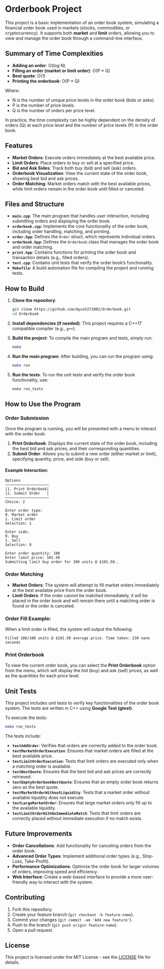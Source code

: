 # Orderbook Project

This project is a basic implementation of an order book system, simulating a financial order book used in markets (stocks, commodities, or cryptocurrency). It supports both **market** and **limit** orders, allowing you to view and manage the order book through a command-line interface.

## Summary of Time Complexities
- **Adding an order**: O(log N)
- **Filling an order (market or limit order)**: O(P * Q)
- **Best quote**: O(1)
- **Printing the orderbook**: O(P * Q)

Where:
- N is the number of unique price levels in the order book (bids or asks).
- P is the number of price levels.
- Q is the number of orders per price level. 

In practice, the time complexity can be highly dependent on the density of orders (Q) at each price level and the number of price levels (P) in the order book.

## Features

- **Market Orders**: Execute orders immediately at the best available price.
- **Limit Orders**: Place orders to buy or sell at a specified price.
- **Bid and Ask Sides**: Track both buy (bid) and sell (ask) orders.
- **Orderbook Visualization**: View the current state of the order book, showing best bid and ask prices.
- **Order Matching**: Market orders match with the best available prices, while limit orders remain in the order book until filled or canceled.

## Files and Structure

- **`main.cpp`**: The main program that handles user interaction, including submitting orders and displaying the order book.
- **`orderbook.cpp`**: Implements the core functionality of the order book, including order handling, matching, and printing.
- **`order.hpp`**: Defines the `Order` struct, which represents individual orders.
- **`orderbook.hpp`**: Defines the `Orderbook` class that manages the order book and order matching.
- **`print.hpp`**: Contains functions for printing the order book and transaction details (e.g., filled orders).
- **`test.cpp`**: Contains unit tests that verify the order book’s functionality.
- **`Makefile`**: A build automation file for compiling the project and running tests.

## How to Build

1. **Clone the repository**:

   ```bash
   git clone https://github.com/Ayush272002/Orderbook.git
   cd Orderbook
   ```

2. **Install dependencies (if needed)**:
   This project requires a C++17 compatible compiler (e.g., `g++`).

3. **Build the project**:
   To compile the main program and tests, simply run:

   ```bash
   make
   ```

4. **Run the main program**:
   After building, you can run the program using:

   ```bash
   make run
   ```

5. **Run the tests**:
   To run the unit tests and verify the order book functionality, use:
   ```bash
   make run_tests
   ```

## How to Use the Program

### Order Submission

Once the program is running, you will be presented with a menu to interact with the order book:

1. **Print Orderbook**: Displays the current state of the order book, including the best bid and ask prices, and their corresponding quantities.
2. **Submit Order**: Allows you to submit a new order (either market or limit), specifying quantity, price, and side (buy or sell).

#### Example Interaction:

```plaintext
Options
————————————————————
|1. Print Orderbook|
|2. Submit Order   |
————————————————————
Choice: 2

Enter order type:
0. Market order
1. Limit order
Selection: 1

Enter side:
0. Buy
1. Sell
Selection: 0

Enter order quantity: 100
Enter limit price: 101.50
Submitting limit buy order for 100 units @ $101.50..
```

### Order Matching

- **Market Orders**: The system will attempt to fill market orders immediately at the best available price from the order book.
- **Limit Orders**: If the order cannot be matched immediately, it will be placed in the order book and will remain there until a matching order is found or the order is canceled.

### Order Fill Example:

When a limit order is filled, the system will output the following:

```plaintext
Filled 100/100 units @ $101.50 average price. Time taken: 230 nano seconds
```

### Print Orderbook

To view the current order book, you can select the **Print Orderbook** option from the menu, which will display the bid (buy) and ask (sell) prices, as well as the quantities for each price level.

## Unit Tests

This project includes unit tests to verify key functionalities of the order book system. The tests are written in C++ using **Google Test (gtest)**.

To execute the tests:

```bash
make run_tests
```

The tests include:

- **`testAddOrder`**: Verifies that orders are correctly added to the order book.
- **`testMarketOrderExecution`**: Ensures that market orders are filled at the best available price.
- **`testLimitOrderExecution`**: Tests that limit orders are executed only when a matching order is available.
- **`testBestQuote`**: Ensures that the best bid and ask prices are correctly retrieved.
- **`testEmptyOrderbookBestQuote`**: Ensures that an empty order book returns zero as the best quote.
- **`testMarketOrderWithoutLiquidity`**: Tests that a market order without available liquidity does not execute.
- **`testLargeMarketOrder`**: Ensures that large market orders only fill up to the available liquidity.
- **`testLimitOrderWithNoImmediateMatch`**: Tests that limit orders are correctly placed without immediate execution if no match exists.

## Future Improvements

- **Order Cancellations**: Add functionality for canceling orders from the order book.
- **Advanced Order Types**: Implement additional order types (e.g., Stop-Loss, Take-Profit).
- **Performance Optimizations**: Optimize the order book for larger volumes of orders, improving speed and efficiency.
- **Web Interface**: Create a web-based interface to provide a more user-friendly way to interact with the system.

## Contributing

1. Fork this repository.
2. Create your feature branch (`git checkout -b feature-name`).
3. Commit your changes (`git commit -am 'Add new feature'`).
4. Push to the branch (`git push origin feature-name`).
5. Open a pull request.

## License

This project is licensed under the MIT License - see the [LICENSE](LICENSE) file for details.
